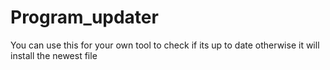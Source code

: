 # Program_updater

You can use this for your own tool to check if its up to date otherwise it will install the newest file
